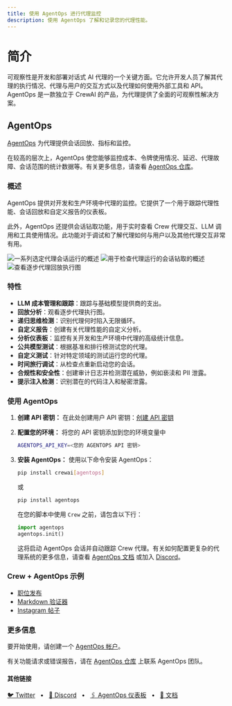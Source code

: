 ```yaml
---
title: 使用 AgentOps 进行代理监控
description: 使用 AgentOps 了解和记录您的代理性能。
---
```


# 简介
可观察性是开发和部署对话式 AI 代理的一个关键方面。它允许开发人员了解其代理的执行情况、代理与用户的交互方式以及代理如何使用外部工具和 API。AgentOps 是一款独立于 CrewAI 的产品，为代理提供了全面的可观察性解决方案。

## AgentOps

[AgentOps](https://agentops.ai/?=aipm) 为代理提供会话回放、指标和监控。

在较高的层次上，AgentOps 使您能够监控成本、令牌使用情况、延迟、代理故障、会话范围的统计数据等。有关更多信息，请查看 [AgentOps 仓库](https://github.com/AgentOps-AI/agentops)。

### 概述
AgentOps 提供对开发和生产环境中代理的监控。它提供了一个用于跟踪代理性能、会话回放和自定义报告的仪表板。

此外，AgentOps 还提供会话钻取功能，用于实时查看 Crew 代理交互、LLM 调用和工具使用情况。此功能对于调试和了解代理如何与用户以及其他代理交互非常有用。

![一系列选定代理会话运行的概述](..%2Fassets%2Fagentops-overview.png)
![用于检查代理运行的会话钻取的概述](..%2Fassets%2Fagentops-session.png)
![查看逐步代理回放执行图](..%2Fassets%2Fagentops-replay.png)

### 特性
- **LLM 成本管理和跟踪**：跟踪与基础模型提供商的支出。
- **回放分析**：观看逐步代理执行图。
- **递归思维检测**：识别代理何时陷入无限循环。
- **自定义报告**：创建有关代理性能的自定义分析。
- **分析仪表板**：监控有关开发和生产环境中代理的高级统计信息。
- **公共模型测试**：根据基准和排行榜测试您的代理。
- **自定义测试**：针对特定领域的测试运行您的代理。
- **时间旅行调试**：从检查点重新启动您的会话。
- **合规性和安全性**：创建审计日志并检测潜在威胁，例如亵渎和 PII 泄露。
- **提示注入检测**：识别潜在的代码注入和秘密泄露。

### 使用 AgentOps

1. **创建 API 密钥：**
   在此处创建用户 API 密钥：[创建 API 密钥](https://app.agentops.ai/account)

2. **配置您的环境：**
   将您的 API 密钥添加到您的环境变量中

   ```bash
   AGENTOPS_API_KEY=<您的 AGENTOPS API 密钥>
   ```

3. **安装 AgentOps：**
   使用以下命令安装 AgentOps：
   ```bash
   pip install crewai[agentops]
   ```
   或
   ```bash
   pip install agentops
   ```

   在您的脚本中使用 `Crew` 之前，请包含以下行：

   ```python
   import agentops
   agentops.init()
   ```

   这将启动 AgentOps 会话并自动跟踪 Crew 代理。有关如何配置更复杂的代理系统的更多信息，请查看 [AgentOps 文档](https://docs.agentops.ai) 或加入 [Discord](https://discord.gg/j4f3KbeH)。

### Crew + AgentOps 示例
- [职位发布](https://github.com/aithoughts/aipmAI-examples/tree/main/job-posting)
- [Markdown 验证器](https://github.com/aithoughts/aipmAI-examples/tree/main/markdown_validator)
- [Instagram 帖子](https://github.com/aithoughts/aipmAI-examples/tree/main/instagram_post)

### 更多信息

要开始使用，请创建一个 [AgentOps 帐户](https://agentops.ai/?=aipm)。

有关功能请求或错误报告，请在 [AgentOps 仓库](https://github.com/AgentOps-AI/agentops) 上联系 AgentOps 团队。

#### 其他链接

<a href="https://twitter.com/agentopsai/">🐦 Twitter</a>
<span>&nbsp;&nbsp;•&nbsp;&nbsp;</span>
<a href="https://discord.gg/JHPt4C7r">📢 Discord</a>
<span>&nbsp;&nbsp;•&nbsp;&nbsp;</span>
<a href="https://app.agentops.ai/?=aipm">🖇️ AgentOps 仪表板</a>
<span>&nbsp;&nbsp;•&nbsp;&nbsp;</span>
<a href="https://docs.agentops.ai/introduction">📙 文档</a>
